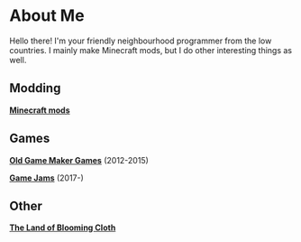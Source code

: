 # About Me

Hello there! I'm your friendly neighbourhood programmer from the low countries. I mainly make Minecraft mods, but I do other interesting things as well.

## Modding
**[Minecraft mods](minecraft)**

## Games
**[Old Game Maker Games](gamemaker)** (2012-2015)

**[Game Jams](gamejams)** (2017-)

## Other
**[The Land of Blooming Cloth](nume)**
